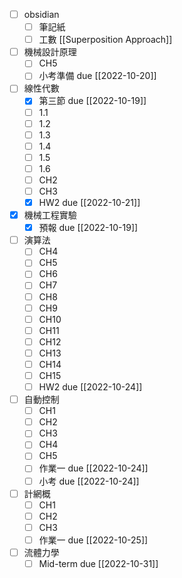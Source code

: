 - [ ] obsidian
	- [ ] 筆記紙
	- [ ] 工數 [[Superposition Approach]]
- [ ] 機械設計原理
	- [ ] CH5
	- [ ] 小考準備 due [[2022-10-20]]
- [ ] 線性代數
	- [x] 第三節 due [[2022-10-19]]
	- [ ] 1.1
	- [ ] 1.2
	- [ ] 1.3
	- [ ] 1.4
	- [ ] 1.5
	- [ ] 1.6
	- [ ] CH2
	- [ ] CH3
	- [x] HW2 due [[2022-10-21]]
- [x] 機械工程實驗
	- [x] 預報 due [[2022-10-19]]
- [ ] 演算法
	- [ ] CH4
	- [ ] CH5
	- [ ] CH6
	- [ ] CH7
	- [ ] CH8
	- [ ] CH9
	- [ ] CH10
	- [ ] CH11
	- [ ] CH12
	- [ ] CH13
	- [ ] CH14
	- [ ] CH15
	- [ ] HW2 due  [[2022-10-24]]
- [ ] 自動控制
	- [ ] CH1
	- [ ] CH2
	- [ ] CH3
	- [ ] CH4
	- [ ] CH5
	- [ ] 作業一 due [[2022-10-24]]
	- [ ] 小考 due [[2022-10-24]]
- [ ] 計網概
	- [ ] CH1
	- [ ] CH2
	- [ ] CH3
	- [ ] 作業一 due [[2022-10-25]]
- [ ] 流體力學
	- [ ] Mid-term due [[2022-10-31]]